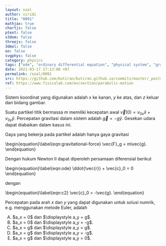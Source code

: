```yaml
---
layout: soal
author: viridi
title: "0091"
mathjax: true
chartjs: false
ptext: false
x3dom: false
threejs: false
3dmol: false
oo: false
svgphys: false
category: physics
tags: ["ode", "ordinary differential equation", "physical system", "gravitational force", "parabolic motion", "fi3201", "2020-1"]
date: 2021-03-17 17:13:00 +07
permalink: /soal/0091
src: https://github.com/butiran/butiran.github.io/commits/master/_posts/soal/04/2021-03-17-ode-phys-1.md
ref: https://www.fisicalab.com/en/section/parabolic-motion
---
```

Sistem koordinat yang digunakan adalah $x$ ke kanan, $y$ ke atas, dan $z$ keluar dari bidang gambar.

Suatu partikel titik bermassa $m$ memiliki kecepatan awal $\vec{v}(0) = v_{0x} \hat{x} + v_{0y} \hat{y}$. Percepatan gravitasi dalam sistem adalah $\vec{g} = -g\hat{y}$. Gesekan udara dapat diabaikan dalam kasus ini.

Gaya yang bekerja pada partikel adalah hanya gaya gravitasi

\begin{equation}\label{eqn:gravitational-force}
\vec{F}_g = m\vec{g}.
\end{equation}

Dengan hukum Newton II dapat diperoleh persamaan diferensial berikut

\begin{equation}\label{eqn:ode}
\ddot{\vec{r}} + \vec{c}_0 = 0
\end{equation}

dengan

\begin{equation}\label{eqn:c2}
\vec{c}_0 = -\vec{g}.
\end{equation}

Percepatan pada arah $x$ dan $y$ yang dapat digunakan untuk solusi numrik, e.g. menggunakan metode Euler, adalah

<ol type="A">
<li>$a_x = 0$ dan $\displaystyle a_y = g$.
<li>$a_x = 0$ dan $\displaystyle a_y = -g$.
<li>$a_x = g$ dan $\displaystyle a_y = g$.
<li>$a_x = g$ dan $\displaystyle a_y = -g$.
<li>$a_x = g$ dan $\displaystyle a_y = 0$.

